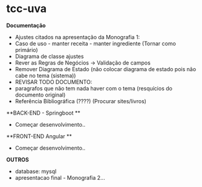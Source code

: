 # tcc-uva

**Documentação**
- Ajustes citados na apresentação da Monografia 1:
 - Caso de uso - manter receita - manter ingrediente (Tornar como primário)
- Diagrama de classe ajustes
- Rever as Regras de Negócios -> Validação de campos
- Remover Diagrama de Estado (não colocar diagrama de estado pois não cabe no tema (sistema))
- REVISAR TODO DOCUMENTO:
 - paragrafos que não tem nada haver com o tema (resquícios do documento original)
 - Referência Bibliográfica (????) (Procurar sites/livros)
 
 **BACK-END - Springboot **
 - Começar desenvolvimento..
 
 **FRONT-END Angular **
  - Começar desenvolvimento..
  
  **OUTROS**
  - database: mysql
  - apresentacao final - Monografia 2...
